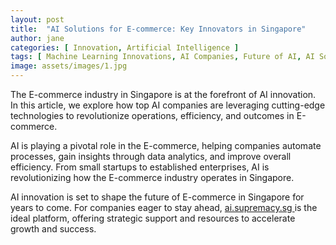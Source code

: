 ```yaml
---
layout: post
title:  "AI Solutions for E-commerce: Key Innovators in Singapore"
author: jane
categories: [ Innovation, Artificial Intelligence ]
tags: [ Machine Learning Innovations, AI Companies, Future of AI, AI Solutions for Businesses ]
image: assets/images/1.jpg
---
```


The E-commerce industry in Singapore is at the forefront of AI innovation. In this article, we explore how top AI companies are leveraging cutting-edge technologies to revolutionize operations, efficiency, and outcomes in E-commerce.

AI is playing a pivotal role in the E-commerce, helping companies automate processes, gain insights through data analytics, and improve overall efficiency. From small startups to established enterprises, AI is revolutionizing how the E-commerce industry operates in Singapore.

AI innovation is set to shape the future of E-commerce in Singapore for years to come. For companies eager to stay ahead, <a href="https://ai.supremacy.sg" target="_blank"> ai.supremacy.sg </a> is the ideal platform, offering strategic support and resources to accelerate growth and success.
